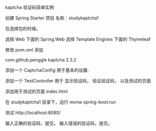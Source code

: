 kaptcha 验证码简单实例


创建 Spring Starter 项目
名称：studykaptcha1



在选择包的时候。

选择 Web 下面的 Spring.Web
选择 Template Engines 下面的 Thymeleaf




修改 pom.xml
添加
  <!--验证码kaptcha-->
  <dependency>
      <groupId>com.github.penggle</groupId>
      <artifactId>kaptcha</artifactId>
      <version>2.3.2</version>
  </dependency>
  
  
添加一个 CaptchaConfig 用于基本的设置.



添加一个 TestController 用于 显示验证码， 验证验证码， 以及测试的页面

添加用于测试的页面 index.html







在 studykaptcha1 目录下，运行
mvnw spring-boot:run



测试
http://localhost:8080/


输入正确的验证码，提交。
输入错误的验证码，提交。

